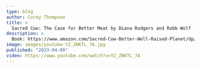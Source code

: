 ```yaml
---
type: blog
author: Corey Thompson
title: >
  Sacred Cow: The Case for Better Meat by Diana Rodgers and Robb Wolf
description: >
  Book: https://www.amazon.com/Sacred-Cow-Better-Well-Raised-Planet/dp/1948836912/ref=tmm_hrd_swatch_0?
image: images/youtube-YZ_ZNKTL_7A.jpg
published: "2023-04-09"
video: https://www.youtube.com/watch?v=YZ_ZNKTL_7A
---
```

